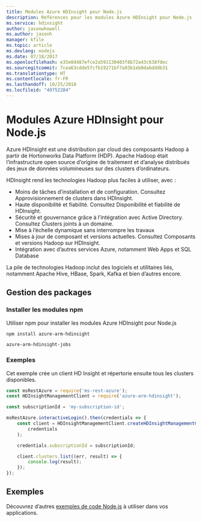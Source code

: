 ```yaml
---
title: Modules Azure HDInsight pour Node.js
description: Références pour les modules Azure HDInsight pour Node.js
ms.service: hdinsight
author: jasonwhowell
ms.author: jasonh
manager: kfile
ms.topic: article
ms.devlang: nodejs
ms.date: 07/18/2017
ms.openlocfilehash: e35e0d487efce2a591130403f8b72a43c638fdec
ms.sourcegitcommit: 7cea63cdde5fcfb19271bf7a93b1eb0dabdddb31
ms.translationtype: HT
ms.contentlocale: fr-FR
ms.lasthandoff: 10/25/2018
ms.locfileid: "49752284"
---
```

# <a name="azure-hdinsight-modules-for-nodejs"></a>Modules Azure HDInsight pour Node.js

Azure HDInsight est une distribution par cloud des composants Hadoop à partir de Hortonworks Data Platform (HDP). Apache Hadoop était l’infrastructure open source d’origine de traitement et d’analyse distribués des jeux de données volumineuses sur des clusters d’ordinateurs.

HDInsight rend les technologies Hadoop plus faciles à utiliser, avec :
- Moins de tâches d’installation et de configuration. Consultez Approvisionnement de clusters dans HDInsight.
- Haute disponibilité et fiabilité. Consultez Disponibilité et fiabilité de HDInsight.
- Sécurité et gouvernance grâce à l’intégration avec Active Directory. Consultez Clusters joints à un domaine.
- Mise à l’échelle dynamique sans interrompre les travaux
- Mises à jour de composant et versions actuelles. Consultez Composants et versions Hadoop sur HDInsight.
- Intégration avec d’autres services Azure, notamment Web Apps et SQL Database

La pile de technologies Hadoop inclut des logiciels et utilitaires liés, notamment Apache Hive, HBase, Spark, Kafka et bien d’autres encore. 

## <a name="management-package"></a>Gestion des packages

### <a name="install-the-npm-modules"></a>Installer les modules npm

Utiliser npm pour installer les modules Azure HDInsight pour Node.js

```bash
npm install azure-arm-hdinsight
```

```bash
azure-arm-hdinsight-jobs
```

### <a name="example"></a>Exemples 

Cet exemple crée un client HD Insight et répertorie ensuite tous les clusters disponibles. 

```javascript
const msRestAzure = require('ms-rest-azure');
const HDInsightManagementClient = require('azure-arm-hdinsight');

const subscriptionId = 'my-subscription-id';

msRestAzure.interactiveLogin().then(credentials => {
    const client = HDInsightManagementClient.createHDInsightManagementClient(
        credentials
    );

    credentials.subscriptionId = subscriptionId;

    client.clusters.list((err, result) => {
        console.log(result);
    });
});
```

## <a name="samples"></a>Exemples

Découvrez d’autres [exemples de code Node.js](https://azure.microsoft.com/resources/samples/?platform=nodejs) à utiliser dans vos applications.
